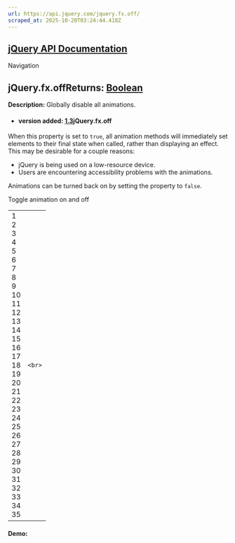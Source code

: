 ```yaml
---
url: https://api.jquery.com/jquery.fx.off/
scraped_at: 2025-10-20T03:24:44.418Z
---
```


## [jQuery API Documentation](https://jquery.com/ "jQuery API Documentation")

Navigation

## jQuery.fx.offReturns: [Boolean](http://api.jquery.com/Types/\#Boolean)

**Description:** Globally disable all animations.

- #### version added: [1.3](https://api.jquery.com/category/version/1.3/)jQuery.fx.off


When this property is set to `true`, all animation methods will immediately set elements to their final state when called, rather than displaying an effect. This may be desirable for a couple reasons:

- jQuery is being used on a low-resource device.
- Users are encountering accessibility problems with the animations.

Animations can be turned back on by setting the property to `false`.

Toggle animation on and off

|     |     |
| --- | --- |
| 1<br>2<br>3<br>4<br>5<br>6<br>7<br>8<br>9<br>10<br>11<br>12<br>13<br>14<br>15<br>16<br>17<br>18<br>19<br>20<br>21<br>22<br>23<br>24<br>25<br>26<br>27<br>28<br>29<br>30<br>31<br>32<br>33<br>34<br>35 | ```<br>``` |

#### Demo: